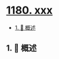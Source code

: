 # [1180. xxx](https://github.com/Tdahuyou/TNotes.leetcode/tree/main/notes/1180.%20xxx)

<!-- region:toc -->

- [1. 📝 概述](#1--概述)

<!-- endregion:toc -->

## 1. 📝 概述
